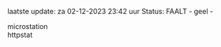 laatste update: 
za 02-12-2023 23:42   uur 
Status: FAALT - geel - 
<div class="service Y">microstation</div><div class="service G">httpstat</div>